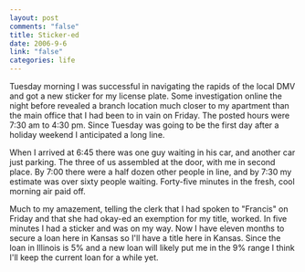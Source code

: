 ```yaml
--- 
layout: post
comments: "false"
title: Sticker-ed
date: 2006-9-6
link: "false"
categories: life
---
```

Tuesday morning I was successful in navigating the rapids of the local DMV and got a new sticker for my license plate. Some investigation online the night before revealed a branch location much closer to my apartment than the main office that I had been to in vain on Friday. The posted hours were 7:30 am to 4:30 pm. Since Tuesday was going to be the first day after a holiday weekend I anticipated a long line.

When I arrived at 6:45 there was one guy waiting in his car, and another car just parking. The three of us assembled at the door, with me in second place. By 7:00 there were a half dozen other people in line, and by 7:30 my estimate was over sixty people waiting. Forty-five minutes in the fresh, cool morning air paid off.

Much to my amazement, telling the clerk that I had spoken to "Francis" on Friday and that she had okay-ed an exemption for my title, worked. In five minutes I had a sticker and was on my way. Now I have eleven months to secure a loan here in Kansas so I'll have a title here in Kansas. Since the loan in Illinois is 5% and a new loan will likely put me in the 9% range I think I'll keep the current loan for a while yet.
